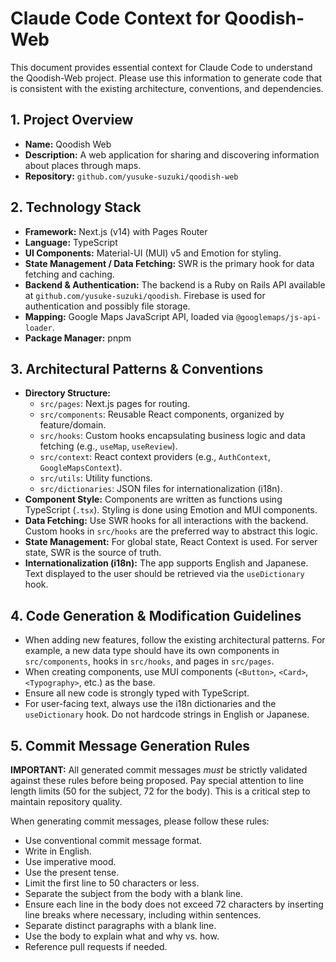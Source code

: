 # Claude Code Context for Qoodish-Web

This document provides essential context for Claude Code to understand the Qoodish-Web project. Please use this information to generate code that is consistent with the existing architecture, conventions, and dependencies.

## 1. Project Overview

- **Name:** Qoodish Web
- **Description:** A web application for sharing and discovering information about places through maps.
- **Repository:** `github.com/yusuke-suzuki/qoodish-web`

## 2. Technology Stack

- **Framework:** Next.js (v14) with Pages Router
- **Language:** TypeScript
- **UI Components:** Material-UI (MUI) v5 and Emotion for styling.
- **State Management / Data Fetching:** SWR is the primary hook for data fetching and caching.
- **Backend & Authentication:** The backend is a Ruby on Rails API available at `github.com/yusuke-suzuki/qoodish`. Firebase is used for authentication and possibly file storage.
- **Mapping:** Google Maps JavaScript API, loaded via `@googlemaps/js-api-loader`.
- **Package Manager:** pnpm

## 3. Architectural Patterns & Conventions

- **Directory Structure:**
    - `src/pages`: Next.js pages for routing.
    - `src/components`: Reusable React components, organized by feature/domain.
    - `src/hooks`: Custom hooks encapsulating business logic and data fetching (e.g., `useMap`, `useReview`).
    - `src/context`: React context providers (e.g., `AuthContext`, `GoogleMapsContext`).
    - `src/utils`: Utility functions.
    - `src/dictionaries`: JSON files for internationalization (i18n).
- **Component Style:** Components are written as functions using TypeScript (`.tsx`). Styling is done using Emotion and MUI components.
- **Data Fetching:** Use SWR hooks for all interactions with the backend. Custom hooks in `src/hooks` are the preferred way to abstract this logic.
- **State Management:** For global state, React Context is used. For server state, SWR is the source of truth.
- **Internationalization (i18n):** The app supports English and Japanese. Text displayed to the user should be retrieved via the `useDictionary` hook.

## 4. Code Generation & Modification Guidelines

- When adding new features, follow the existing architectural patterns. For example, a new data type should have its own components in `src/components`, hooks in `src/hooks`, and pages in `src/pages`.
- When creating components, use MUI components (`<Button>`, `<Card>`, `<Typography>`, etc.) as the base.
- Ensure all new code is strongly typed with TypeScript.
- For user-facing text, always use the i18n dictionaries and the `useDictionary` hook. Do not hardcode strings in English or Japanese.

## 5. Commit Message Generation Rules

**IMPORTANT:** All generated commit messages *must* be strictly validated against these rules before being proposed. Pay special attention to line length limits (50 for the subject, 72 for the body). This is a critical step to maintain repository quality.

When generating commit messages, please follow these rules:

- Use conventional commit message format.
- Write in English.
- Use imperative mood.
- Use the present tense.
- Limit the first line to 50 characters or less.
- Separate the subject from the body with a blank line.
- Ensure each line in the body does not exceed 72 characters by inserting line breaks where necessary, including within sentences.
- Separate distinct paragraphs with a blank line.
- Use the body to explain what and why vs. how.
- Reference pull requests if needed.
